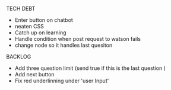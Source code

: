 TECH DEBT

- Enter button on chatbot
- neaten CSS
- Catch up on learning
- Handle condition when post request to watson fails
- change node so it handles last quesiton

BACKLOG

- Add three question limit (send true if this is the last question )
- Add next button
- Fix red underlinning under 'user Input'
